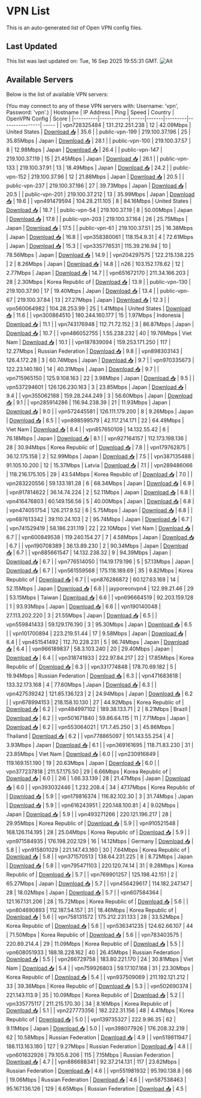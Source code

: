# VPN List

This is an auto-generated list of Open VPN config files.

## Last Updated

This list was last updated on: Tue, 16 Sep 2025 19:55:31 GMT.
![Alt](https://repobeats.axiom.co/api/embed/186b98318ef1479477931607c1ad7d823f12451f.svg "Repobeats analytics image")

## Available Servers

Below is the list of available VPN servers:

(You may connect to any of these VPN servers with: Username: 'vpn', Password: 'vpn'.)
| Hostname | IP Address | Ping | Speed | Country | OpenVPN Config | Score |
|----------|------------|------|-------|---------|----------------| ----- |
| vpn728325484 | 131.212.251.238 | 12 | 42.09Mbps | United States | [Download 📥](./configs/server_0_US.ovpn) | 35.6 |
| public-vpn-199 | 219.100.37.196 | 25 | 35.85Mbps | Japan | [Download 📥](./configs/server_1_JP.ovpn) | 28.1 |
| public-vpn-100 | 219.100.37.57 | 8 | 12.98Mbps | Japan | [Download 📥](./configs/server_2_JP.ovpn) | 26.4 |
| public-vpn-147 | 219.100.37.119 | 15 | 21.45Mbps | Japan | [Download 📥](./configs/server_3_JP.ovpn) | 26.1 |
| public-vpn-133 | 219.100.37.91 | 13 | 18.49Mbps | Japan | [Download 📥](./configs/server_4_JP.ovpn) | 24.2 |
| public-vpn-152 | 219.100.37.96 | 12 | 21.88Mbps | Japan | [Download 📥](./configs/server_5_JP.ovpn) | 20.5 |
| public-vpn-237 | 219.100.37.186 | 27 | 39.73Mbps | Japan | [Download 📥](./configs/server_6_JP.ovpn) | 20.5 |
| public-vpn-201 | 219.100.37.212 | 13 | 35.99Mbps | Japan | [Download 📥](./configs/server_7_JP.ovpn) | 19.6 |
| vpn491479594 | 104.28.211.105 | 8 | 84.16Mbps | United States | [Download 📥](./configs/server_8_US.ovpn) | 18.7 |
| public-vpn-54 | 219.100.37.19 | 8 | 50.00Mbps | Japan | [Download 📥](./configs/server_9_JP.ovpn) | 17.8 |
| public-vpn-203 | 219.100.37.164 | 26 | 25.75Mbps | Japan | [Download 📥](./configs/server_10_JP.ovpn) | 17.5 |
| public-vpn-61 | 219.100.37.51 | 25 | 16.38Mbps | Japan | [Download 📥](./configs/server_11_JP.ovpn) | 16.8 |
| vpn358380061 | 118.154.9.31 | 4 | 72.61Mbps | Japan | [Download 📥](./configs/server_12_JP.ovpn) | 15.3 |
| vpn335776531 | 115.39.216.94 | 10 | 78.56Mbps | Japan | [Download 📥](./configs/server_13_JP.ovpn) | 14.9 |
| vpn204297575 | 122.215.138.225 | 2 | 8.26Mbps | Japan | [Download 📥](./configs/server_14_JP.ovpn) | 14.8 |
| n26 | 103.152.178.62 | 12 | 2.77Mbps | Japan | [Download 📥](./configs/server_15_JP.ovpn) | 14.7 |
| vpn651672170 | 211.34.166.203 | 28 | 2.30Mbps | Korea Republic of | [Download 📥](./configs/server_16_KR.ovpn) | 13.9 |
| public-vpn-130 | 219.100.37.90 | 17 | 19.40Mbps | Japan | [Download 📥](./configs/server_17_JP.ovpn) | 13.4 |
| public-vpn-67 | 219.100.37.84 | 13 | 27.27Mbps | Japan | [Download 📥](./configs/server_18_JP.ovpn) | 12.3 |
| vpn560064982 | 104.28.253.99 | 25 | 1.41Mbps | United States | [Download 📥](./configs/server_19_US.ovpn) | 11.6 |
| vpn300864510 | 180.244.160.177 | 15 | 1.97Mbps | Indonesia | [Download 📥](./configs/server_20_ID.ovpn) | 11.1 |
| vpn743176948 | 112.71.72.152 | 3 | 86.87Mbps | Japan | [Download 📥](./configs/server_21_JP.ovpn) | 10.7 |
| vpn486052755 | 1.55.238.232 | 40 | 19.76Mbps | Viet Nam | [Download 📥](./configs/server_22_VN.ovpn) | 10.1 |
| vpn187839094 | 159.253.171.250 | 117 | 12.27Mbps | Russian Federation | [Download 📥](./configs/server_23_RU.ovpn) | 9.8 |
| vpn898303143 | 126.4.172.28 | 3 | 60.74Mbps | Japan | [Download 📥](./configs/server_24_JP.ovpn) | 9.7 |
| vpn970335673 | 122.23.140.180 | 14 | 40.31Mbps | Japan | [Download 📥](./configs/server_25_JP.ovpn) | 9.7 |
| vpn715965150 | 125.9.108.163 | 22 | 3.98Mbps | Japan | [Download 📥](./configs/server_26_JP.ovpn) | 9.5 |
| vpn537294601 | 126.126.230.163 | 3 | 23.85Mbps | Japan | [Download 📥](./configs/server_27_JP.ovpn) | 9.4 |
| vpn355062188 | 159.28.244.249 | 3 | 56.60Mbps | Japan | [Download 📥](./configs/server_28_JP.ovpn) | 9.1 |
| vpn285914286 | 116.94.238.39 | 21 | 11.93Mbps | Japan | [Download 📥](./configs/server_29_JP.ovpn) | 9.0 |
| vpn572445581 | 126.111.179.200 | 8 | 9.26Mbps | Japan | [Download 📥](./configs/server_30_JP.ovpn) | 8.5 |
| vpn898599579 | 42.117.214.171 | 22 | 64.49Mbps | Viet Nam | [Download 📥](./configs/server_31_VN.ovpn) | 8.4 |
| vpn857650109 | 14.132.55.42 | 6 | 76.18Mbps | Japan | [Download 📥](./configs/server_32_JP.ovpn) | 8.1 |
| vpn927164157 | 112.173.198.136 | 28 | 30.94Mbps | Korea Republic of | [Download 📥](./configs/server_33_KR.ovpn) | 7.8 |
| vpn179762875 | 36.12.175.158 | 2 | 52.99Mbps | Japan | [Download 📥](./configs/server_34_JP.ovpn) | 7.5 |
| vpn387135488 | 91.105.10.200 | 12 | 15.37Mbps | Latvia | [Download 📥](./configs/server_35_LV.ovpn) | 7.1 |
| vpn289486066 | 118.216.175.105 | 29 | 43.54Mbps | Korea Republic of | [Download 📥](./configs/server_36_KR.ovpn) | 7.0 |
| vpn283220556 | 59.133.181.28 | 6 | 68.34Mbps | Japan | [Download 📥](./configs/server_37_JP.ovpn) | 6.9 |
| vpn917814622 | 36.14.74.224 | 2 | 52.11Mbps | Japan | [Download 📥](./configs/server_38_JP.ovpn) | 6.8 |
| vpn416476803 | 60.149.156.56 | 5 | 40.00Mbps | Japan | [Download 📥](./configs/server_39_JP.ovpn) | 6.8 |
| vpn474051754 | 126.217.9.52 | 6 | 5.75Mbps | Japan | [Download 📥](./configs/server_40_JP.ovpn) | 6.8 |
| vpn687613342 | 39.110.24.103 | 2 | 95.74Mbps | Japan | [Download 📥](./configs/server_41_JP.ovpn) | 6.7 |
| vpn741529419 | 58.186.231.119 | 22 | 22.10Mbps | Viet Nam | [Download 📥](./configs/server_42_VN.ovpn) | 6.7 |
| vpn600849538 | 119.240.154.27 | 7 | 4.58Mbps | Japan | [Download 📥](./configs/server_43_JP.ovpn) | 6.7 |
| vpn190708389 | 36.13.89.230 | 2 | 90.34Mbps | Japan | [Download 📥](./configs/server_44_JP.ovpn) | 6.7 |
| vpn885661547 | 14.132.238.32 | 9 | 94.39Mbps | Japan | [Download 📥](./configs/server_45_JP.ovpn) | 6.7 |
| vpn776514050 | 114.19.179.196 | 5 | 57.13Mbps | Japan | [Download 📥](./configs/server_46_JP.ovpn) | 6.7 |
| vpn561559568 | 175.118.189.69 | 35 | 9.82Mbps | Korea Republic of | [Download 📥](./configs/server_47_KR.ovpn) | 6.7 |
| vpn876286872 | 60.127.63.169 | 14 | 52.15Mbps | Japan | [Download 📥](./configs/server_48_JP.ovpn) | 6.6 |
| jayporeonvpn4 | 122.99.21.46 | 29 | 53.15Mbps | Taiwan | [Download 📥](./configs/server_49_TW.ovpn) | 6.6 |
| vpn696664519 | 92.203.159.128 | 1 | 93.93Mbps | Japan | [Download 📥](./configs/server_50_JP.ovpn) | 6.6 |
| vpn190140048 | 27.113.202.220 | 3 | 21.55Mbps | Japan | [Download 📥](./configs/server_51_JP.ovpn) | 6.5 |
| vpn559841433 | 59.129.176.190 | 3 | 95.30Mbps | Japan | [Download 📥](./configs/server_52_JP.ovpn) | 6.5 |
| vpn101700894 | 223.219.51.44 | 17 | 9.58Mbps | Japan | [Download 📥](./configs/server_53_JP.ovpn) | 6.4 |
| vpn451541492 | 112.70.228.231 | 5 | 96.74Mbps | Japan | [Download 📥](./configs/server_54_JP.ovpn) | 6.4 |
| vpn966189837 | 58.3.103.240 | 20 | 29.40Mbps | Japan | [Download 📥](./configs/server_55_JP.ovpn) | 6.4 |
| vpn318741933 | 222.97.84.217 | 22 | 17.85Mbps | Korea Republic of | [Download 📥](./configs/server_56_KR.ovpn) | 6.3 |
| vpn331774848 | 178.70.69.182 | 5 | 19.94Mbps | Russian Federation | [Download 📥](./configs/server_57_RU.ovpn) | 6.3 |
| vpn471683618 | 133.32.173.168 | 4 | 77.60Mbps | Japan | [Download 📥](./configs/server_58_JP.ovpn) | 6.3 |
| vpn427539242 | 121.85.136.123 | 2 | 24.94Mbps | Japan | [Download 📥](./configs/server_59_JP.ovpn) | 6.2 |
| vpn678994153 | 218.158.10.130 | 27 | 44.92Mbps | Korea Republic of | [Download 📥](./configs/server_60_KR.ovpn) | 6.2 |
| vpn484997102 | 189.38.133.71 | 2 | 8.21Mbps | Brazil | [Download 📥](./configs/server_61_BR.ovpn) | 6.2 |
| vpn501671840 | 59.86.64.115 | 11 | 7.71Mbps | Japan | [Download 📥](./configs/server_62_JP.ovpn) | 6.2 |
| vpn553064021 | 171.7.45.250 | 3 | 45.86Mbps | Thailand | [Download 📥](./configs/server_63_TH.ovpn) | 6.2 |
| vpn778865097 | 101.143.55.254 | 4 | 3.93Mbps | Japan | [Download 📥](./configs/server_64_JP.ovpn) | 6.1 |
| vpn369161695 | 118.71.83.230 | 31 | 23.85Mbps | Viet Nam | [Download 📥](./configs/server_65_VN.ovpn) | 6.0 |
| vpn230916849 | 119.169.151.190 | 19 | 20.63Mbps | Japan | [Download 📥](./configs/server_66_JP.ovpn) | 6.0 |
| vpn377237818 | 211.57.175.50 | 29 | 6.66Mbps | Korea Republic of | [Download 📥](./configs/server_67_KR.ovpn) | 6.0 |
| 2i6 | 1.66.33.139 | 28 | 21.47Mbps | Japan | [Download 📥](./configs/server_68_JP.ovpn) | 6.0 |
| vpn393032446 | 1.232.208.4 | 34 | 47.17Mbps | Korea Republic of | [Download 📥](./configs/server_69_KR.ovpn) | 5.9 |
| vpn179816374 | 116.82.102.30 | 3 | 31.74Mbps | Japan | [Download 📥](./configs/server_70_JP.ovpn) | 5.9 |
| vpn616243951 | 220.148.100.81 | 4 | 9.02Mbps | Japan | [Download 📥](./configs/server_71_JP.ovpn) | 5.9 |
| vpn493271266 | 220.121.196.217 | 28 | 29.95Mbps | Korea Republic of | [Download 📥](./configs/server_72_KR.ovpn) | 5.9 |
| vpn910521548 | 168.126.114.195 | 28 | 25.04Mbps | Korea Republic of | [Download 📥](./configs/server_73_KR.ovpn) | 5.9 |
| vpn971584935 | 176.198.202.129 | 16 | 14.12Mbps | Germany | [Download 📥](./configs/server_74_DE.ovpn) | 5.8 |
| vpn915801029 | 221.147.43.160 | 30 | 7.64Mbps | Korea Republic of | [Download 📥](./configs/server_75_KR.ovpn) | 5.8 |
| vpn371570513 | 138.64.231.225 | 8 | 8.72Mbps | Japan | [Download 📥](./configs/server_76_JP.ovpn) | 5.8 |
| vpn795471103 | 220.120.74.14 | 31 | 9.28Mbps | Korea Republic of | [Download 📥](./configs/server_77_KR.ovpn) | 5.7 |
| vpn769901257 | 125.198.42.151 | 2 | 65.27Mbps | Japan | [Download 📥](./configs/server_78_JP.ovpn) | 5.7 |
| vpn456429617 | 114.182.247.147 | 28 | 18.02Mbps | Japan | [Download 📥](./configs/server_79_JP.ovpn) | 5.7 |
| vpn607584364 | 121.167.131.206 | 28 | 15.72Mbps | Korea Republic of | [Download 📥](./configs/server_80_KR.ovpn) | 5.6 |
| vpn804690893 | 112.187.54.157 | 31 | 18.46Mbps | Korea Republic of | [Download 📥](./configs/server_81_KR.ovpn) | 5.6 |
| vpn758131572 | 175.212.231.133 | 28 | 33.52Mbps | Korea Republic of | [Download 📥](./configs/server_82_KR.ovpn) | 5.6 |
| vpn536341235 | 124.62.66.107 | 44 | 71.50Mbps | Korea Republic of | [Download 📥](./configs/server_83_KR.ovpn) | 5.6 |
| vpn783403575 | 220.89.214.4 | 29 | 11.09Mbps | Korea Republic of | [Download 📥](./configs/server_84_KR.ovpn) | 5.5 |
| vpn608051933 | 188.18.228.162 | 40 | 26.45Mbps | Russian Federation | [Download 📥](./configs/server_85_RU.ovpn) | 5.5 |
| vpn266729758 | 183.80.221.170 | 24 | 30.81Mbps | Viet Nam | [Download 📥](./configs/server_86_VN.ovpn) | 5.4 |
| vpn759926803 | 59.17.107.168 | 31 | 23.30Mbps | Korea Republic of | [Download 📥](./configs/server_87_KR.ovpn) | 5.4 |
| vpn937509069 | 211.192.121.212 | 33 | 39.36Mbps | Korea Republic of | [Download 📥](./configs/server_88_KR.ovpn) | 5.3 |
| vpn502690374 | 221.143.113.9 | 35 | 10.09Mbps | Korea Republic of | [Download 📥](./configs/server_89_KR.ovpn) | 5.2 |
| vpn335775117 | 211.215.170.30 | 34 | 8.16Mbps | Korea Republic of | [Download 📥](./configs/server_90_KR.ovpn) | 5.1 |
| vpn227773356 | 182.222.31.156 | 48 | 4.41Mbps | Korea Republic of | [Download 📥](./configs/server_91_KR.ovpn) | 5.0 |
| vpn139735327 | 222.9.96.35 | 62 | 9.11Mbps | Japan | [Download 📥](./configs/server_92_JP.ovpn) | 5.0 |
| vpn398077926 | 176.208.32.219 | 62 | 10.58Mbps | Russian Federation | [Download 📥](./configs/server_93_RU.ovpn) | 4.9 |
| vpn519811947 | 188.113.163.180 | 127 | 9.27Mbps | Russian Federation | [Download 📥](./configs/server_94_RU.ovpn) | 4.8 |
| vpn601632926 | 79.105.6.206 | 115 | 7.15Mbps | Russian Federation | [Download 📥](./configs/server_95_RU.ovpn) | 4.7 |
| vpn886688341 | 92.37.214.131 | 117 | 23.62Mbps | Russian Federation | [Download 📥](./configs/server_96_RU.ovpn) | 4.6 |
| vpn551981932 | 95.190.138.8 | 66 | 19.06Mbps | Russian Federation | [Download 📥](./configs/server_97_RU.ovpn) | 4.6 |
| vpn587538463 | 95.167.136.126 | 129 | 6.65Mbps | Russian Federation | [Download 📥](./configs/server_98_RU.ovpn) | 4.5 |
